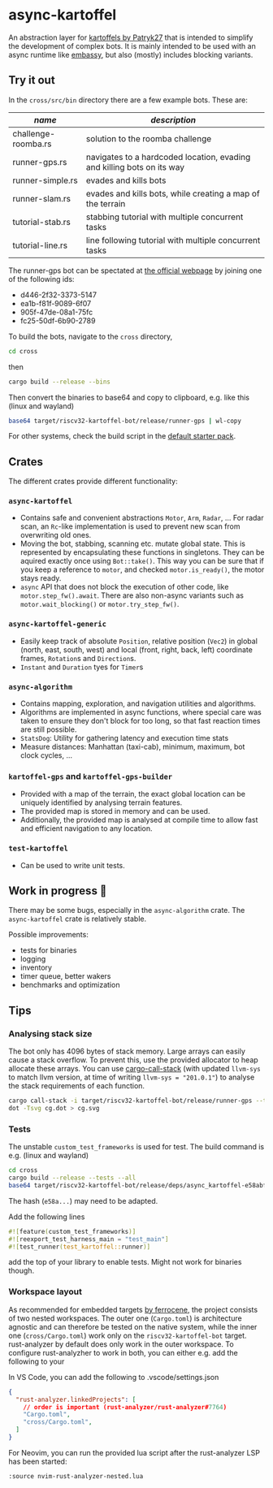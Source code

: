 # async-kartoffel

An abstraction layer for [kartoffels by Patryk27](https://codeberg.org/pwy/kartoffels) that is
intended to simplify the development of complex bots. It is mainly intended to be used with an async
runtime like [embassy](https://github.com/embassy-rs/embassy), but also (mostly) includes blocking variants.

## Try it out

In the `cross/src/bin` directory there are a few example bots. These are:

| *name* | *description* |
|--------|---------------|
| challenge-roomba.rs | solution to the roomba challenge |
| runner-gps.rs | navigates to a hardcoded location, evading and killing bots on its way |
| runner-simple.rs | evades and kills bots |
| runner-slam.rs | evades and kills bots, while creating a map of the terrain |
| tutorial-stab.rs | stabbing tutorial with multiple concurrent tasks |
| tutorial-line.rs | line following tutorial with multiple concurrent tasks |

The runner-gps bot can be spectated at [the official webpage](https://kartoffels.pwy.io) by joining one of the following ids:
- d446-2f32-3373-5147
- ea1b-f81f-9089-6f07
- 905f-47de-08a1-75fc
- fc25-50df-6b90-2789

To build the bots, navigate to the `cross` directory,
```bash
cd cross
```
then
```bash
cargo build --release --bins
```
Then convert the binaries to base64 and copy to clipboard, e.g. like this (linux and wayland)
```bash
base64 target/riscv32-kartoffel-bot/release/runner-gps | wl-copy
```
For other systems, check the build script in the [default starter pack](https://github.com/Patryk27/kartoffel/).

## Crates

The different crates provide different functionality:

### `async-kartoffel`
- Contains safe and convenient abstractions `Motor`, `Arm`, `Radar`, ... For radar scan,
  an `Rc`-like implementation is used to prevent new scan from overwriting old ones.
- Moving the bot, stabbing, scanning etc. mutate global state. This is
  represented by encapsulating these functions in singletons. They can be aquired
  exactly once using `Bot::take()`. This way you can be sure that if you keep a
  reference to `motor`, and checked `motor.is_ready()`, the motor stays ready.
- `async` API that does not block the execution of other code, like `motor.step_fw().await`. There
  are also non-async variants such as `motor.wait_blocking()` or `motor.try_step_fw()`.

### `async-kartoffel-generic`
- Easily keep track of absolute `Position`, relative position (`Vec2`) in global (north, east,
  south, west) and local (front, right, back, left) coordinate frames, `Rotation`s and `Direction`s.
- `Instant` and `Duration` tyes for `Timer`s

### `async-algorithm`
- Contains mapping, exploration, and navigation utilities and algorithms.
- Algorithms are implemented in async functions, where special care was taken to ensure they don't
  block for too long, so that fast reaction times are still possible.
- `StatsDog`: Utility for gathering latency and execution time stats
- Measure distances: Manhattan (taxi-cab), minimum, maximum, bot clock cycles, ...

### `kartoffel-gps` and `kartoffel-gps-builder`
- Provided with a map of the terrain, the exact global location can be uniquely identified by
  analysing terrain features.
- The provided map is stored in memory and can be used.
- Additionally, the provided map is analysed at compile time to allow fast and efficient navigation
  to any location.

### `test-kartoffel`
- Can be used to write unit tests.

## Work in progress 🚧

There may be some bugs, especially in the `async-algorithm` crate. The `async-kartoffel` crate is
relatively stable.

Possible improvements:
- tests for binaries
- logging
- inventory
- timer queue, better wakers
- benchmarks and optimization

## Tips
### Analysing stack size
The bot only has 4096 bytes of stack memory. Large arrays can easily cause a stack overflow. To
prevent this, use the provided allocator to heap allocate these arrays. You can use
[cargo-call-stack](https://github.com/Dirbaio/cargo-call-stack)  (with updated ```llvm-sys``` to
match llvm version, at time of writing `llvm-sys = "201.0.1"`) to analyse the stack requirements of
each function.

```bash
cargo call-stack -i target/riscv32-kartoffel-bot/release/runner-gps --target riscv32-unknown-none -v > cg.dot
dot -Tsvg cg.dot > cg.svg
```

### Tests

The unstable `custom_test_frameworks` is used for test. The build command is e.g. (linux and wayland)
```bash
cd cross
cargo build --release --tests --all
base64 target/riscv32-kartoffel-bot/release/deps/async_kartoffel-e58abfc84af62516 | wl-copy
```
The hash (`e58a...`) may need to be adapted.

Add the following lines 
```rust
#![feature(custom_test_frameworks)]
#![reexport_test_harness_main = "test_main"]
#![test_runner(test_kartoffel::runner)]
```
add the top of your library to enable tests. Might not work for binaries though.

### Workspace layout
As recommended for embedded targets [by
ferrocene](https://ferrous-systems.com/blog/test-embedded-app/), the project consists of two nested
workspaces. The outer one (`Cargo.toml`) is architecture agnostic and can therefore be tested on the
native system, while the inner one (`cross/Cargo.toml`) work only on the `riscv32-kartoffel-bot`
target. rust-analyzer by default does only work in the outer workspace. To configure rust-analyzher
to work in both, you can either e.g. add the following to your

In VS Code, you can add the following to .vscode/settings.json
```json
{
  "rust-analyzer.linkedProjects": [
    // order is important (rust-analyzer/rust-analyzer#7764)
    "Cargo.toml",
    "cross/Cargo.toml",
  ]
}
```
For Neovim, you can run the provided lua script after the rust-analyzer LSP has been started:

```
:source nvim-rust-analyzer-nested.lua
```
